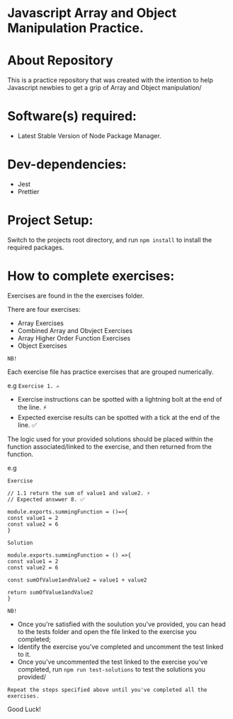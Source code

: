 # Javascript Array and Object Manipulation Practice.

# About Repository

This is a practice repository that was created with the intention to help Javascript newbies to get a grip of Array and Object manipulation/

# Software(s) required:

* Latest Stable Version of Node Package Manager.

# Dev-dependencies:

* Jest
* Prettier

# Project Setup:

Switch to the projects root directory, and run `npm install` to install the required packages.

# How to complete exercises:

Exercises are found in the the exercises folder.

There are four exercises:
* Array Exercises
* Combined Array and Obvject Exercises
* Array Higher Order Function Exercises
* Object Exercises

`NB!`

Each exercise file has practice exercises that are grouped numerically.

e.g `Exercise 1. ✍`

* Exercise instructions can be spotted with a lightning bolt at the end of the line. ⚡
* Expected exercise results can be spotted with a tick at the end of the line. ✅

The logic used for your provided solutions should be placed within the function associated/linked to the exercise, and then returned from the function.

e.g

`Exercise`

```
// 1.1 return the sum of value1 and value2. ⚡
// Expected answwer 8. ✅

module.exports.summingFunction = ()=>{
const value1 = 2
const value2 = 6
}
```

`Solution`

```
module.exports.summingFunction = () =>{
const value1 = 2
const value2 = 6

const sumOfValue1andValue2 = value1 + value2

return sumOfValue1andValue2
}
```

`NB!`

* Once you're satisfied with the soulution you've provided, you can head to the tests folder and open the file linked to the exercise you completed;
* Identify the exercise you've completed and uncomment the test linked to it.
* Once you've uncommented the test linked to the exercise you've completed, run `npm run test-solutions` to test the solutions you provided/

`Repeat the steps specified above until you've completed all the exercises.`

Good Luck!


